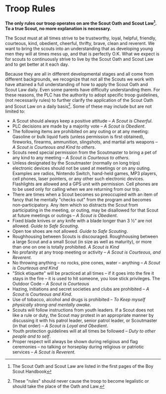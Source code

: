 # Troop Rules

**The only rules our troop operates on are the Scout Oath and Scout Law[^onlyrule]. To a true Scout, no more explanation is necessary.**

The Scout must at all times strive to be trustworthy, loyal, helpful, friendly, courteous, kind, obedient,  cheerful, thrifty, brave, clean and reverent. We want to bring the scouts into an understanding that as  developing young men they will at times mess up, and that is perfectly O.K. What we expect is for scouts to continuously strive to live by the Scout Oath and Scout Law and to get better at it each day.

Because they are all in different developmental stages and all come from different backgrounds, we recognize that not all the Scouts we work with have attained a full understanding of how to apply the Scout Oath and Scout Law daily. Even some parents have difficulty understanding them. For these reasons, the PLC has the authority to adopt specific troop guidelines, (not necessarily rules) to further clarify the application of the Scout Oath and Scout Law on a daily basis[^clarify]. Some of these may include but are not limited to:

* A Scout should always keep a positive attitude – *A Scout is Cheerful*.
* PLC decisions are made by a majority vote – *A Scout is Obedient*.
* The following items are prohibited on any outing or at any meeting: Gasoline or bulk liquid fuels (unless permission is first obtained), fireworks, firearms, ammunition, slingshots, and martial arts weapons – *A Scout is Courteous and Kind to others*.
* Scouts need special permission from the Scoutmaster to bring a pet of any kind to any meeting – *A Scout is Courteous to others*.
* Unless designated by the Scoutmaster (normally on long trips) electronic devices should not be  used at meetings or on any outing. Examples are radios, Nintendo Switch, hand-held games, MP3 players, cell phones, laser pointers, or any other such electronic devices. Flashlights are allowed and a GPS unit with permission. Cell phones are to be used only for calling when we are returning from our trip.
* There are times when a Scout becomes so preoccupied with an item of fancy that he mentally "checks out" from the program and becomes non-participatory. Any item which so distracts the Scout from participating in the meeting, or outing, may be disallowed for that Scout at future meetings or outings – *A Scout is Obedient*.
* Fixed blade knives or any knife with a blade longer than 3 ½” are not allowed. *Guide to Safe Scouting*.
* Open toe shoes are not allowed. *Guide to Safe Scouting*.
* Roughhousing between Scouts is discouraged. Roughhousing between a large Scout and a small Scout (in size as well as maturity), or more than one on one is totally prohibited. *A Scout is Kind*
* No profanity at any troop meeting or activity – *A Scout is Courteous, and Reverent*.
* No throwing anything – no rocks, pine cones, water – anything – *A Scout is Courteous and Kind*
* "Stick etiquette" will be practiced at all times – if it goes into the fire it stays in the fire – it is used  to hit someone, you lose stick privileges. The Outdoor Code – *A Scout is Courteous*
* Hazing, initiations and secret societies and clubs are prohibited – *A Scout is Courteous and Kind*.
* Use of tobacco, alcohol and drugs is prohibited – *To Keep myself physically strong and mentally awake*.
* Scouts will follow instructions from youth leaders. If a Scout does not like a rule or duty, the Scout may protest in an appropriate manner by discussing it with his patrol leader, senior patrol leader, or Scoutmaster (in that order) – *A Scout is Loyal and Obedient*.
* Youth protection guidelines will at all times be followed – *Duty to other people and to self*.
* Proper respect will always be shown during religious and flag ceremonies – no talking or horseplay during religious or patriotic services – *A Scout is Reverent*.

[^onlyrule]: The Scout Oath and Scout Law are listed in the first pages of the Boy Scout Handbook
[^clarify]: These "rules" should never cause the troop to become legalistic or should take the place of the Oath and Law.
